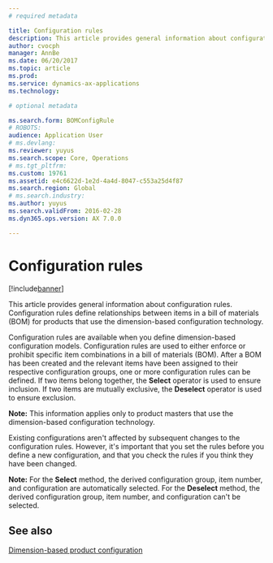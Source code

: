 ```yaml
---
# required metadata

title: Configuration rules
description: This article provides general information about configuration rules. Configuration rules define relationships between items in a bill of materials (BOM) for products that use the dimension-based configuration technology.
author: cvocph
manager: AnnBe
ms.date: 06/20/2017
ms.topic: article
ms.prod: 
ms.service: dynamics-ax-applications
ms.technology: 

# optional metadata

ms.search.form: BOMConfigRule
# ROBOTS: 
audience: Application User
# ms.devlang: 
ms.reviewer: yuyus
ms.search.scope: Core, Operations
# ms.tgt_pltfrm: 
ms.custom: 19761
ms.assetid: e4c6622d-1e2d-4a4d-8047-c553a25d4f87
ms.search.region: Global
# ms.search.industry: 
ms.author: yuyus
ms.search.validFrom: 2016-02-28
ms.dyn365.ops.version: AX 7.0.0

---
```


# Configuration rules

[!include[banner](../includes/banner.md)]


This article provides general information about configuration rules. Configuration rules define relationships between items in a bill of materials (BOM) for products that use the dimension-based configuration technology.

Configuration rules are available when you define dimension-based configuration models. Configuration rules are used to either enforce or prohibit specific item combinations in a bill of materials (BOM). After a BOM has been created and the relevant items have been assigned to their respective configuration groups, one or more configuration rules can be defined. If two items belong together, the **Select** operator is used to ensure inclusion. If two items are mutually exclusive, the **Deselect** operator is used to ensure exclusion.  

**Note:** This information applies only to product masters that use the dimension-based configuration technology.  

Existing configurations aren't affected by subsequent changes to the configuration rules. However, it's important that you set the rules before you define a new configuration, and that you check the rules if you think they have been changed.  

**Note:** For the **Select** method, the derived configuration group, item number, and configuration are automatically selected. For the **Deselect** method, the derived configuration group, item number, and configuration can't be selected.

See also
--------

[Dimension-based product configuration](dimension-based-product-configuration.md)



